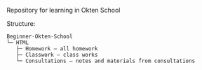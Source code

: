 Repository for learning in Okten School

Structure:
```
Beginner-Okten-School
└─ HTML
   ├─ Homework – all homework
   ├─ Classwork – class works
   └─ Consultations – notes and materials from consultations
```
